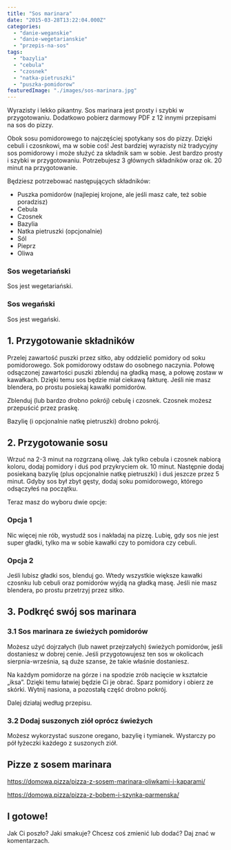 ```yaml
---
title: "Sos marinara"
date: "2015-03-28T13:22:04.000Z"
categories: 
  - "danie-weganskie"
  - "danie-wegetarianskie"
  - "przepis-na-sos"
tags: 
  - "bazylia"
  - "cebula"
  - "czosnek"
  - "natka-pietruszki"
  - "puszka-pomidorow"
featuredImage: "./images/sos-marinara.jpg"
---
```


Wyrazisty i lekko pikantny. Sos marinara jest prosty i szybki w przygotowaniu. Dodatkowo pobierz darmowy PDF z 12 innymi przepisami na sos do pizzy.

Obok sosu pomidorowego to najczęściej spotykany sos do pizzy. Dzięki cebuli i czosnkowi, ma w sobie coś! Jest bardziej wyrazisty niż tradycyjny sos pomidorowy i może służyć za składnik sam w sobie. Jest bardzo prosty i szybki w przygotowaniu. Potrzebujesz 3 głównych składników oraz ok. 20 minut na przygotowanie.

Będziesz potrzebować następujących składników:

- Puszka pomidorów (najlepiej krojone, ale jeśli masz całe, też sobie poradzisz)
- Cebula
- Czosnek
- Bazylia
- Natka pietruszki (opcjonalnie)
- Sól
- Pieprz
- Oliwa

### Sos wegetariański

Sos jest wegetariański.

### Sos wegański

Sos jest wegański.

## 1\. Przygotowanie składników

Przelej zawartość puszki przez sitko, aby oddzielić pomidory od soku pomidorowego. Sok pomidorowy odstaw do osobnego naczynia. Połowę odsączonej zawartości puszki zblenduj na gładką masę, a połowę zostaw w kawałkach. Dzięki temu sos będzie miał ciekawą fakturę. Jeśli nie masz blendera, po prostu posiekaj kawałki pomidorów.

Zblenduj (lub bardzo drobno pokrój) cebulę i czosnek. Czosnek możesz przepuścić przez praskę.

Bazylię (i opcjonalnie natkę pietruszki) drobno pokrój.

## 2\. Przygotowanie sosu

Wrzuć na 2-3 minut na rozgrzaną oliwę. Jak tylko cebula i czosnek nabiorą koloru, dodaj pomidory i duś pod przykryciem ok. 10 minut. Następnie dodaj posiekaną bazylię (plus opcjonalnie natkę pietruszki) i duś jeszcze przez 5 minut. Gdyby sos był zbyt gęsty, dodaj soku pomidorowego, którego odsączyłeś na początku.

Teraz masz do wyboru dwie opcje:

### Opcja 1

Nic więcej nie rób, wystudź sos i nakładaj na pizzę. Lubię, gdy sos nie jest super gładki, tylko ma w sobie kawałki czy to pomidora czy cebuli.

### Opcja 2

Jeśli lubisz gładki sos, blenduj go. Wtedy wszystkie większe kawałki czosnku lub cebuli oraz pomidorów wyjdą na gładką masę. Jeśli nie masz blendera, po prostu przetrzyj przez sitko.

## 3\. Podkręć swój sos marinara

### 3.1 Sos marinara ze świeżych pomidorów

Możesz użyć dojrzałych (lub nawet przejrzałych) świeżych pomidorów, jeśli dostaniesz w dobrej cenie. Jeśli przygotowujesz ten sos w okolicach sierpnia-września, są duże szanse, że takie właśnie dostaniesz.

Na każdym pomidorze na górze i na spodzie zrób nacięcie w kształcie „iksa”. Dzięki temu łatwiej będzie Ci je obrać. Sparz pomidory i obierz ze skórki. Wytnij nasiona, a pozostałą część drobno pokrój.

Dalej działaj według przepisu.

### 3.2 Dodaj suszonych ziół oprócz świeżych

Możesz wykorzystać suszone oregano, bazylię i tymianek. Wystarczy po pół łyżeczki każdego z suszonych ziół.

## Pizze z sosem marinara

https://domowa.pizza/pizza-z-sosem-marinara-oliwkami-i-kaparami/

https://domowa.pizza/pizza-z-bobem-i-szynka-parmenska/

## I gotowe!

Jak Ci poszło? Jaki smakuje? Chcesz coś zmienić lub dodać? Daj znać w komentarzach.
